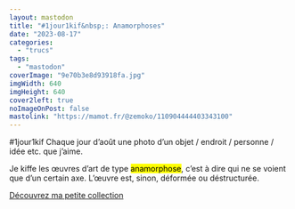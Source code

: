 ```yaml
---
layout: mastodon
title: "#1jour1kif&nbsp;: Anamorphoses"
date: "2023-08-17"
categories: 
  - "trucs"
tags: 
  - "mastodon"
coverImage: "9e70b3e8d93918fa.jpg"
imgWidth: 640
imgHeight: 640
cover2left: true
noImageOnPost: false
mastolink: "https://mamot.fr/@zemoko/110904444403343100"
---
```


#1jour1kif 
Chaque jour d’août une photo d’un objet / endroit / personne / idée etc. que j’aime.

Je kiffe les œuvres d’art de type <mark>anamorphose</mark>, c’est à dire qui ne se voient que d’un certain axe. L’œuvre est, sinon, déformée ou déstructurée.

<a href="/tag/anamorphose/">Découvrez ma petite collection</a>
